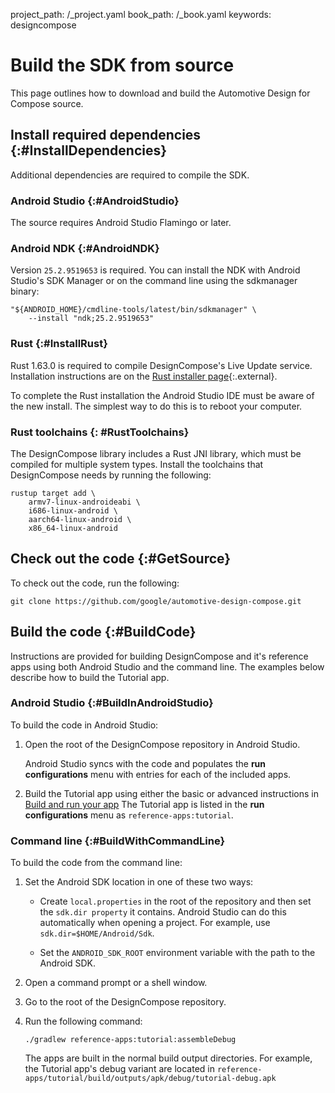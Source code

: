 project_path: /_project.yaml
book_path: /_book.yaml
keywords: designcompose

# Build the SDK from source

This page outlines how to download and build the Automotive Design for Compose
source.
## Install required dependencies {:#InstallDependencies}

Additional dependencies are required to compile the SDK.

### Android Studio {:#AndroidStudio}

The source requires Android Studio Flamingo or later.

### Android NDK {:#AndroidNDK}

Version `25.2.9519653` is required. You can install the NDK with Android
Studio's SDK Manager or on the command line using the sdkmanager binary:

```posix-terminal
"${ANDROID_HOME}/cmdline-tools/latest/bin/sdkmanager" \
    --install "ndk;25.2.9519653"
```

### Rust {:#InstallRust}

Rust 1.63.0 is required to compile DesignCompose's Live Update service.
Installation instructions are on the [Rust installer
page](https://rustup.rs){:.external}.

To complete the Rust installation the Android Studio IDE must be aware of the
new install. The simplest way to do this is to reboot your computer.

### Rust toolchains {: #RustToolchains}

The DesignCompose library includes a Rust JNI library, which must be compiled
for multiple system types. Install the toolchains that DesignCompose needs by
running the following:

```posix-terminal
rustup target add \
    armv7-linux-androideabi \
    i686-linux-android \
    aarch64-linux-android \
    x86_64-linux-android
```

## Check out the code {:#GetSource}

To check out the code, run the following:

```posix-terminal
git clone https://github.com/google/automotive-design-compose.git
```

## Build the code {:#BuildCode}

Instructions are provided for building DesignCompose and it's reference apps
using both Android Studio and the command line. The examples below describe how
to build the Tutorial app.

### Android Studio {:#BuildInAndroidStudio}

To build the code in Android Studio:

1.  Open the root of the DesignCompose repository in Android Studio.

    Android Studio syncs with the code and populates the **run configurations**
    menu with entries for each of the included apps.

1.  Build the Tutorial app using either the basic or advanced instructions in
    [Build and run your app](/studio/run) The Tutorial app is listed in the
    **run configurations** menu as `reference-apps:tutorial`.

### Command line {:#BuildWithCommandLine}

To build the code from the command line:

1.  Set the Android SDK location in one of these two ways:

    *   Create `local.properties` in the root of the repository and then set the
    `sdk.dir property` it contains. Android Studio can do this automatically
        when opening a project. For example, use `sdk.dir=$HOME/Android/Sdk`.

    *   Set the `ANDROID_SDK_ROOT` environment variable with the path to the
        Android SDK.

1.  Open a command prompt or a shell window.

1.  Go to the root of the DesignCompose repository.

1.  Run the following command:

    ```posix-terminal
    ./gradlew reference-apps:tutorial:assembleDebug
    ```

    The apps are built in the normal build output directories. For example, the
    Tutorial app's debug variant are located in
    `reference-apps/tutorial/build/outputs/apk/debug/tutorial-debug.apk`
